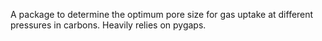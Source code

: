 A package to determine the optimum pore size for gas uptake at different 
pressures in carbons. Heavily relies on pygaps.
